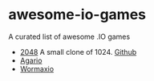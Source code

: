 # awesome-io-games
A curated list of awesome .IO games

- [2048](http://gabrielecirulli.github.io/2048/) A small clone of 1024. [Github](https://github.com/gabrielecirulli/2048)
- [Agario](http://agar.io/)
- [Wormaxio](http://wormax.io/)
